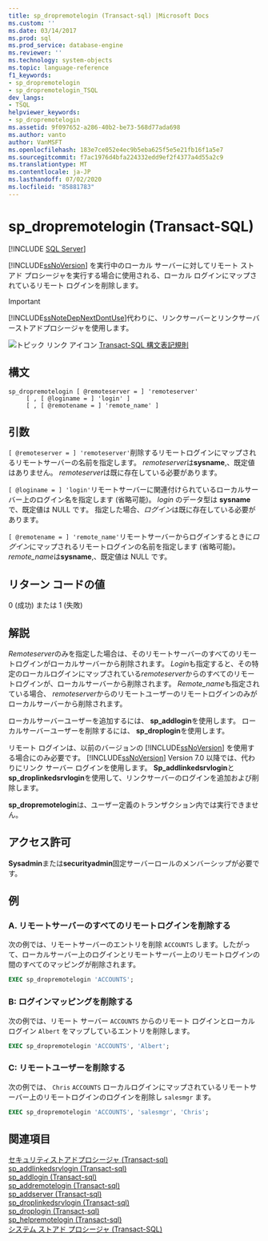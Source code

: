 ```yaml
---
title: sp_dropremotelogin (Transact-sql) |Microsoft Docs
ms.custom: ''
ms.date: 03/14/2017
ms.prod: sql
ms.prod_service: database-engine
ms.reviewer: ''
ms.technology: system-objects
ms.topic: language-reference
f1_keywords:
- sp_dropremotelogin
- sp_dropremotelogin_TSQL
dev_langs:
- TSQL
helpviewer_keywords:
- sp_dropremotelogin
ms.assetid: 9f097652-a286-40b2-be73-568d77ada698
ms.author: vanto
author: VanMSFT
ms.openlocfilehash: 183e7ce052e4ec9b5eba625f5e5e21fb16f1a5e7
ms.sourcegitcommit: f7ac1976d4bfa224332edd9ef2f4377a4d55a2c9
ms.translationtype: MT
ms.contentlocale: ja-JP
ms.lasthandoff: 07/02/2020
ms.locfileid: "85881783"
---
```

# <a name="sp_dropremotelogin-transact-sql"></a>sp_dropremotelogin (Transact-SQL)

[!INCLUDE [SQL Server](../../includes/applies-to-version/sqlserver.md)]

  [!INCLUDE[ssNoVersion](../../includes/ssnoversion-md.md)] を実行中のローカル サーバーに対してリモート ストアド プロシージャを実行する場合に使用される、ローカル ログインにマップされているリモート ログインを削除します。  
  
> [!IMPORTANT]  
>  [!INCLUDE[ssNoteDepNextDontUse](../../includes/ssnotedepnextdontuse-md.md)]代わりに、リンクサーバーとリンクサーバーストアドプロシージャを使用します。  
  
 ![トピック リンク アイコン](../../database-engine/configure-windows/media/topic-link.gif "トピック リンク アイコン") [Transact-SQL 構文表記規則](../../t-sql/language-elements/transact-sql-syntax-conventions-transact-sql.md)  
  
## <a name="syntax"></a>構文  
  
```  
sp_dropremotelogin [ @remoteserver = ] 'remoteserver'   
     [ , [ @loginame = ] 'login' ]   
     [ , [ @remotename = ] 'remote_name' ]  
```  
  
## <a name="arguments"></a>引数  
`[ @remoteserver = ] 'remoteserver'`削除するリモートログインにマップされるリモートサーバーの名前を指定します。 *remoteserver*は**sysname**,、既定値はありません。 *remoteserver*は既に存在している必要があります。  
  
`[ @loginame = ] 'login'`リモートサーバーに関連付けられているローカルサーバー上のログイン名を指定します (省略可能)。 *login* のデータ型は **sysname** で、既定値は NULL です。 指定した場合、*ログイン*は既に存在している必要があります。  
  
`[ @remotename = ] 'remote_name'`リモートサーバーからログインするときに*ログイン*にマップされるリモートログインの名前を指定します (省略可能)。 *remote_name*は**sysname**,、既定値は NULL です。  
  
## <a name="return-code-values"></a>リターン コードの値  
 0 (成功) または 1 (失敗)  
  
## <a name="remarks"></a>解説  
 *Remoteserver*のみを指定した場合は、そのリモートサーバーのすべてのリモートログインがローカルサーバーから削除されます。 *Login*も指定すると、その特定のローカルログインにマップされている*remoteserver*からのすべてのリモートログインが、ローカルサーバーから削除されます。 *Remote_name*も指定されている場合、 *remoteserver*からのリモートユーザーのリモートログインのみがローカルサーバーから削除されます。  
  
 ローカルサーバーユーザーを追加するには、 **sp_addlogin**を使用します。 ローカルサーバーユーザーを削除するには、 **sp_droplogin**を使用します。  
  
 リモート ログインは、以前のバージョンの [!INCLUDE[ssNoVersion](../../includes/ssnoversion-md.md)] を使用する場合にのみ必要です。 [!INCLUDE[ssNoVersion](../../includes/ssnoversion-md.md)] Version 7.0 以降では、代わりにリンク サーバー ログインを使用します。 **Sp_addlinkedsrvlogin**と**sp_droplinkedsrvlogin**を使用して、リンクサーバーのログインを追加および削除します。  
  
 **sp_dropremotelogin**は、ユーザー定義のトランザクション内では実行できません。  
  
## <a name="permissions"></a>アクセス許可  
 **Sysadmin**または**securityadmin**固定サーバーロールのメンバーシップが必要です。  
  
## <a name="examples"></a>例  
  
### <a name="a-dropping-all-remote-logins-for-a-remote-server"></a>A. リモートサーバーのすべてのリモートログインを削除する  
 次の例では、リモートサーバーのエントリを削除 `ACCOUNTS` します。したがって、ローカルサーバー上のログインとリモートサーバー上のリモートログインの間のすべてのマッピングが削除されます。  
  
```sql
EXEC sp_dropremotelogin 'ACCOUNTS';  
```  
  
### <a name="b-dropping-a-login-mapping"></a>B: ログインマッピングを削除する  
 次の例では、リモート サーバー `ACCOUNTS` からのリモート ログインとローカル ログイン `Albert` をマップしているエントリを削除します。  
  
```sql
EXEC sp_dropremotelogin 'ACCOUNTS', 'Albert';  
```  
  
### <a name="c-dropping-a-remote-user"></a>C: リモートユーザーを削除する  
 次の例では、 `Chris` `ACCOUNTS` ローカルログインにマップされているリモートサーバー上のリモートログインのログインを削除し `salesmgr` ます。  
  
```sql
EXEC sp_dropremotelogin 'ACCOUNTS', 'salesmgr', 'Chris';  
```  
  
## <a name="see-also"></a>関連項目  
 [セキュリティストアドプロシージャ &#40;Transact-sql&#41;](../../relational-databases/system-stored-procedures/security-stored-procedures-transact-sql.md)   
 [sp_addlinkedsrvlogin &#40;Transact-sql&#41;](../../relational-databases/system-stored-procedures/sp-addlinkedsrvlogin-transact-sql.md)   
 [sp_addlogin &#40;Transact-sql&#41;](../../relational-databases/system-stored-procedures/sp-addlogin-transact-sql.md)   
 [sp_addremotelogin &#40;Transact-sql&#41;](../../relational-databases/system-stored-procedures/sp-addremotelogin-transact-sql.md)   
 [sp_addserver &#40;Transact-sql&#41;](../../relational-databases/system-stored-procedures/sp-addserver-transact-sql.md)   
 [sp_droplinkedsrvlogin &#40;Transact-sql&#41;](../../relational-databases/system-stored-procedures/sp-droplinkedsrvlogin-transact-sql.md)   
 [sp_droplogin &#40;Transact-sql&#41;](../../relational-databases/system-stored-procedures/sp-droplogin-transact-sql.md)   
 [sp_helpremotelogin &#40;Transact-sql&#41;](../../relational-databases/system-stored-procedures/sp-helpremotelogin-transact-sql.md)   
 [システム ストアド プロシージャ &#40;Transact-SQL&#41;](../../relational-databases/system-stored-procedures/system-stored-procedures-transact-sql.md)  
  
  
